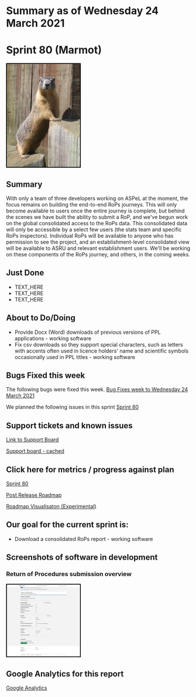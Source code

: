 # Summary as of Wednesday 24 March 2021 

# Sprint 80 (Marmot)
<img src="graphs/Another_Marmot.png" alt="HTML5 Icon" width="200" style="border:2px solid black">

## Summary
With only a team of three developers working on ASPeL at the moment, the focus remains on building the end-to-end RoPs journeys. This will only become available to users once the entire journey is complete, but behind the scenes we have built the ability to submit a RoP, and we've begun work on the global consolidated access to the RoPs data. This consolidated data will only be accessible by a select few users (the stats team and specific RoPs inspectors). Individual RoPs will be available to anyone who has permission to see the project, and an establishment-level consolidated view will be available to ASRU and relevant establishment users. We'll be working on these components of the RoPs journey, and others, in the coming weeks.

## Just Done
* TEXT_HERE
* TEXT_HERE
* TEXT_HERE

## About to Do/Doing
* Provide Docx (Word) downloads of previous versions of PPL applications - working software
* Fix csv downloads so they support special characters, such as letters with accents often used in licence holders' name and scientific symbols occasionally used in PPL titles - working software

## Bugs Fixed this week
The following bugs were fixed this week.
[Bug Fixes week to Wednesday 24 March 2021](graphs/bugs24032021.png)

We planned the following issues in this sprint 
[Sprint 80](graphs/sprint24032021.png)

## Support tickets and known issues
[Link to Support Board](https://collaboration.homeoffice.gov.uk/jira/secure/RapidBoard.jspa?rapidView=1717&selectedIssue=ASSB-253)

[Support board - cached](graphs/supportBoard24032021.png)

## Click here for metrics / progress against plan
[Sprint 80](graphs/progress24032021.png)

[Post Release Roadmap](graphs/roadmap24032021.png)

[Roadmap Visualisaton (Experimental) ](roadmapVisualisation10032021.md)

## Our goal for the current sprint is:
* Download a consolidated RoPs report - working software

## Screenshots of software in development
### Return of Procedures submission overview
<a href="graphs/proto1_24032021.png"><img src="graphs/proto1_24032021.png" alt="HTML5 Icon" width="200" style="border:2px solid black"></a>
<br>

## Google Analytics for this report
[Google Analytics](graphs/GA24032021.png)
